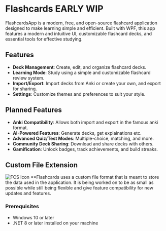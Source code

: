 # Flashcards EARLY WIP

FlashcardsApp is a modern, free, and open-source flashcard application designed to make learning simple and efficient. Built with WPF, this app features a modern and intuitive UI, customizable flashcard decks, and essential tools for effective studying.

## Features

- **Deck Management**: Create, edit, and organize flashcard decks.
- **Learning Mode**: Study using a simple and customizable flashcard review system.
- **Import/Export**: Import decks from Anki or create your own, and export for sharing.
- **Settings**: Customize themes and preferences to suit your style.

## Planned Features
- **Anki Compatibility**: Allows both import and export in the famous anki format.
- **AI-Powered Features**: Generate decks, get explainations etc.
- **Advanced Quiz/Test Modes**: Multiple-choice, matching, and more.
- **Community Deck Sharing**: Download and share decks with others.
- **Gamification**: Unlock badges, track achievements, and build streaks.


## Custom File Extension
![FCS Icon](https://github.com/ShadowCCS/Flashcards/blob/main/fcs.ico)
**Flashcards uses a custom file format that is meant to store the data used in the application. It is being worked on to be as small as possible while still being flexible and give feature compatibility for new updates and features.
### Prerequisites

- Windows 10 or later
- .NET 8 or later installed on your machine
